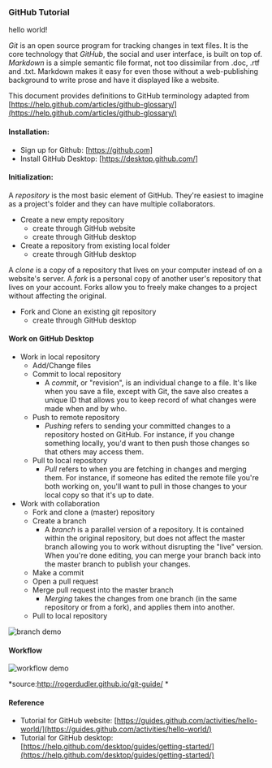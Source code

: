 ### GitHub Tutorial

hello world!

*Git* is an open source program for tracking changes in text files. It is the core technology that *GitHub*, the social and user interface, is built on top of. *Markdown* is a simple semantic file format, not too dissimilar from .doc, .rtf and .txt. Markdown makes it easy for even those without a web-publishing background to write prose and have it displayed like a website.

This document provides definitions to GitHub terminology adapted from [https://help.github.com/articles/github-glossary/](https://help.github.com/articles/github-glossary/)

#### Installation:
* Sign up for Github: [https://github.com]
* Install GitHub Desktop: [https://desktop.github.com/]

#### Initialization:
A *repository* is the most basic element of GitHub. They're easiest to imagine as a project's folder and they can have multiple collaborators.
* Create a new empty repository
	* create through GitHub website
	* create through GitHub desktop
* Create a repository from existing local folder
	* create through GitHub desktop
	
A *clone* is a copy of a repository that lives on your computer instead of on a website's server.	A *fork* is a personal copy of another user's repository that lives on your account. Forks allow you to freely make changes to a project without affecting the original.
* Fork and Clone an existing git repository
	* create through GitHub desktop

	
#### Work on GitHub Desktop
* Work in local repository
    * Add/Change files
    * Commit to local repository
		* A *commit*, or "revision", is an individual change to a file. It's like when you save a file, except with Git, the save also creates a unique ID that allows you to keep record of what changes were made when and by who.
	* Push to remote repository
		* *Pushing* refers to sending your committed changes to a repository hosted on GitHub. For instance, if you change something locally, you'd want to then push those changes so that others may access them.
	* Pull to local repository
		* *Pull* refers to when you are fetching in changes and merging them. For instance, if someone has edited the remote file you're both working on, you'll want to pull in those changes to your local copy so that it's up to date.
* Work with collaboration
	* Fork and clone a (master) repository
	* Create a branch
		* A *branch* is a parallel version of a repository.  It is contained within the original repository, but does not affect the master branch allowing you to work without disrupting the "live" version. When you're done editing, you can merge your branch back into the master branch to publish your changes.
    * Make a commit
	* Open a pull request 
	* Merge pull request into the master branch
		* *Merging* takes the changes from one branch (in the same repository or from a fork), and applies them into another.
	* Pull to local repository

![branch demo](./figs/branching.png)

#### Workflow
![workflow demo](./figs/workflow_demo.png)

*source:http://rogerdudler.github.io/git-guide/ *

#### Reference
* Tutorial for GitHub website: [https://guides.github.com/activities/hello-world/](https://guides.github.com/activities/hello-world/)
* Tutorial for GitHub desktop:
[https://help.github.com/desktop/guides/getting-started/](https://help.github.com/desktop/guides/getting-started/)

